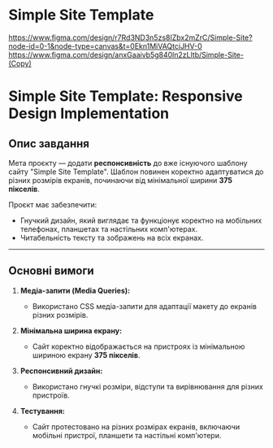# Simple Site Template

https://www.figma.com/design/r7Rd3ND3n5zs8IZbx2mZrC/Simple-Site?node-id=0-1&node-type=canvas&t=0Ekn1MiVAQtciJHV-0
https://www.figma.com/design/anxGaaivb5g840ln2zLltb/Simple-Site-(Copy)

# Simple Site Template: Responsive Design Implementation

## Опис завдання

Мета проєкту — додати **респонсивність** до вже існуючого шаблону сайту "Simple Site Template". Шаблон повинен коректно адаптуватися до різних розмірів екранів, починаючи від мінімальної ширини **375 пікселів**.

Проєкт має забезпечити:

- Гнучкий дизайн, який виглядає та функціонує коректно на мобільних телефонах, планшетах та настільних комп'ютерах.
- Читабельність тексту та зображень на всіх екранах.

---

## Основні вимоги

1. **Медіа-запити (Media Queries):**

   - Використано CSS медіа-запити для адаптації макету до екранів різних розмірів.

2. **Мінімальна ширина екрану:**

   - Сайт коректно відображається на пристроях із мінімальною шириною екрану **375 пікселів**.

3. **Респонсивний дизайн:**

   - Використано гнучкі розміри, відступи та вирівнювання для різних пристроїв.

4. **Тестування:**
   - Сайт протестовано на різних розмірах екранів, включаючи мобільні пристрої, планшети та настільні комп'ютери.
